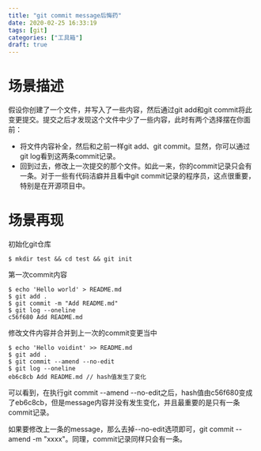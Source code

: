 ```yaml
---
title: "git commit message后悔药"
date: 2020-02-25 16:33:19
tags: [git]
categories: ["工具箱"]
draft: true
---
```


# 场景描述
假设你创建了一个文件，并写入了一些内容，然后通过git add和git commit将此变更提交。提交之后才发现这个文件中少了一些内容，此时有两个选择摆在你面前：

- 将文件内容补全，然后和之前一样git add、git commit。显然，你可以通过git log看到这两条commit记录。
- 回到过去，修改上一次提交的那个文件。如此一来，你的commit记录只会有一条。对于一些有代码洁癖并且看中git commit记录的程序员，这点很重要，特别是在开源项目中。

# 场景再现
初始化git仓库

```shell
$ mkdir test && cd test && git init
```

第一次commit内容

```shell
$ echo 'Hello world' > README.md
$ git add .
$ git commit -m "Add README.md"
$ git log --oneline
c56f680 Add README.md
```

修改文件内容并合并到上一次的commit变更当中

```shell
$ echo 'Hello voidint' >> README.md
$ git add .
$ git commit --amend --no-edit
$ git log --oneline
eb6c8cb Add README.md // hash值发生了变化
```

可以看到，在执行git commit --amend --no-edit之后，hash值由c56f680变成了eb6c8cb，但是message内容并没有发生变化，并且最重要的是只有一条commit记录。

如果要修改上一条的message，那么去掉--no-edit选项即可，git commit --amend -m "xxxx"。同理，commit记录同样只会有一条。